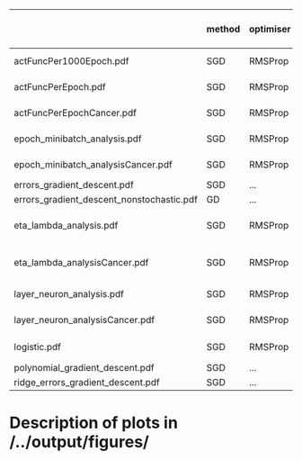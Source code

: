 |                                           | method   | optimiser   |   $n_\mathrm{obs}$ | #epochs           | $m$           | $\lambda$               | $\eta$                  | $\gamma$   | $\varrho_1$, $\varrho_2$   | $\boldsymbol{\theta}_0$   | $L-1$        | $N_l$         | note   |
|:------------------------------------------|:---------|:------------|-------------------:|:------------------|:--------------|:------------------------|:------------------------|:-----------|:---------------------------|:--------------------------|:-------------|:--------------|:-------|
| actFuncPer1000Epoch.pdf                   | SGD      | RMSProp     |                400 | ...               | 3             | 0.0001                  | 0.1                     |            | (0.9, 0.999)               |                           | 1            | 30            |        |
| actFuncPerEpoch.pdf                       | SGD      | RMSProp     |                400 | ...               | 3             | 0.0001                  | 0.1                     |            | (0.9, 0.999)               |                           | 1            | 30            |        |
| actFuncPerEpochCancer.pdf                 | SGD      | RMSProp     |                569 | ...               | 3             | 1e-06                   | 0.001                   |            | (0.9, 0.999)               |                           | 2            | 10            |        |
| epoch_minibatch_analysis.pdf              | SGD      | RMSProp     |                400 | $[{100}, {1000}]$ | $[{1}, {10}]$ | 0.0001                  | 0.1                     |            | (0.9, 0.999)               |                           | 1            | 30            |        |
| epoch_minibatch_analysisCancer.pdf        | SGD      | RMSProp     |                569 | $[{100}, {1000}]$ | $[{1}, {10}]$ | 1e-06                   | 0.001                   |            | 0.9                        |                           | 2            | 10            |        |
| errors_gradient_descent.pdf               | SGD      | ...         |                400 | (25, 50)          | 40            | 0                       | ...                     |            |                            |                           |              |               |        |
| errors_gradient_descent_nonstochastic.pdf | GD       | ...         |                400 | (25, 50)          | 1             | 0                       | ...                     |            |                            |                           |              |               |        |
| eta_lambda_analysis.pdf                   | SGD      | RMSProp     |                400 | 250               | 3             | $[$10^{-9}$, $10^{0}$]$ | $[$10^{-9}$, $10^{0}$]$ |            | (0.9, 0.999)               |                           | 3            | (15, 10, 5)   |        |
| eta_lambda_analysisCancer.pdf             | SGD      | RMSProp     |                569 | 250               | 3             | $[$10^{-9}$, $10^{0}$]$ | $[$10^{-9}$, $10^{0}$]$ |            | (0.9, 0.999)               |                           | 3            | (15, 10, 5)   |        |
| layer_neuron_analysis.pdf                 | SGD      | RMSProp     |                400 | 250               | 3             | 0.0001                  | 0.1                     |            | (0.9, 0.999)               |                           | $[{0}, {9}]$ | $[{5}, {50}]$ |        |
| layer_neuron_analysisCancer.pdf           | SGD      | RMSProp     |                569 | 250               | 3             | 1e-06                   | 0.001                   |            | (0.9, 0.999)               |                           | $[{0}, {9}]$ | $[{5}, {50}]$ |        |
| logistic.pdf                              | SGD      | RMSProp     |                569 | 250               | 3             | $[$10^{-9}$, $10^{0}$]$ | $[$10^{-9}$, $10^{0}$]$ |            | 0.9                        |                           | 0            |               |        |
| polynomial_gradient_descent.pdf           | SGD      | ...         |                400 | (25, 50)          | 40            | 0                       | ...                     |            |                            |                           |              |               |        |
| ridge_errors_gradient_descent.pdf         | SGD      | ...         |                400 | (25, 50)          | 40            | 0.1                     | ...                     |            |                            |                           |              |               |        |


# Description of plots in /../output/figures/

